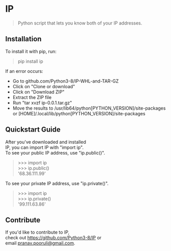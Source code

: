 # **IP**

> Python script that lets you know both of your IP addresses.

## **Installation**

To install it with pip, run:

> pip install ip

If an error occurs:

* Go to github.com/Python3-8/IP-WHL-and-TAR-GZ
* Click on "Clone or download"
* Click on "Download ZIP"
* Extract the ZIP file
* Run "tar xvzf ip-0.0.1.tar.gz"
* Move the results to /usr/lib64/python\[PYTHON_VERSION\]/site-packages or \[HOME\]/.local/lib/python\[PYTHON_VERSION\]/site-packages

## **Quickstart Guide**

After you've downloaded and installed  
IP, you can import IP with "import ip".  
To see your public IP address, use "ip.public\(\)".  

> \>\>\> import ip  
\>\>\> ip.public\(\)  
'68.36.111.99'

To see your private IP address, use "ip.private\(\)".

> \>\>\> import ip  
\>\>\> ip.private\(\)  
'99.111.63.86'

## **Contribute**

If you'd like to contribute to IP,  
check out https://github.com/Python3-8/IP or  
email pranav.pooruli@gmail.com.
